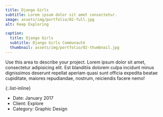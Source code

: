 ```yaml
---
title: Django Girls
subtitle: Lorem ipsum dolor sit amet consectetur.
image: assets/img/portfolio/02-full.jpg
alt: Keep Exploring

caption:
  title: Django Girls
  subtitle: Django Girls Communauté
  thumbnail: assets/img/portfolio/02-thumbnail.jpg
---
```

Use this area to describe your project. Lorem ipsum dolor sit amet, consectetur adipisicing elit. Est blanditiis dolorem culpa incidunt minus dignissimos deserunt repellat aperiam quasi sunt officia expedita beatae cupiditate, maiores repudiandae, nostrum, reiciendis facere nemo!

{:.list-inline}
- Date: January 2017
- Client: Explore
- Category: Graphic Design

